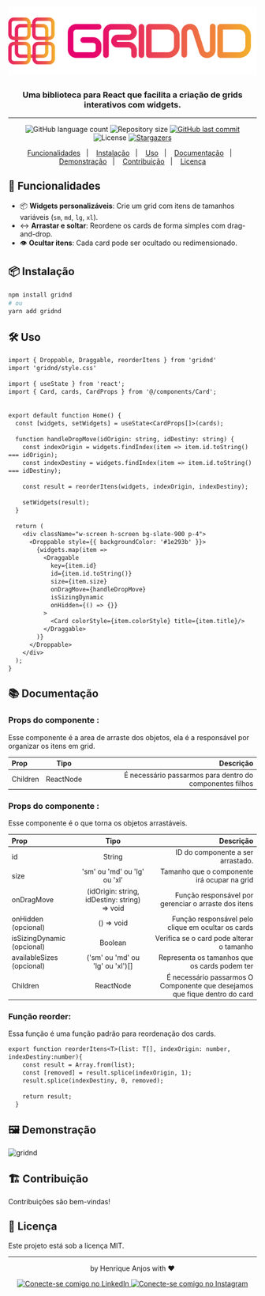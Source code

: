 <h1 align="center">
    <img alt="gridnd" title="Gridnd" src="./public/Logo.png" />
</h1>

<h3 align="center"> 
  Uma biblioteca para React que facilita a criação de grids interativos com widgets.  
</h3>

---

<p align="center">

  <img alt="GitHub language count" src="https://img.shields.io/github/languages/count/henriqueaanjos/gridnd?color=%2304D361">

  <img alt="Repository size" src="https://img.shields.io/github/repo-size/henriqueaanjos/gridnd">
	
  
  <a href="https://github.com/henriqueaanjos/gridnd/commits/master">
    <img alt="GitHub last commit" src="https://img.shields.io/github/last-commit/henriqueaanjos/gridnd">
  </a>
  

  <img alt="License" src="https://img.shields.io/badge/license-MIT-brightgreen">
   <a href="https://github.com/henriqueaanjos/gridnd/stargazers">
    <img alt="Stargazers" src="https://img.shields.io/github/stars/henriqueaanjos/gridnd?style=social">
  </a>
</p>

<p align="center">
  <a href="#-Funcionalidades">Funcionalidades</a>&nbsp;&nbsp;&nbsp;|&nbsp;&nbsp;&nbsp;
  <a href="#-Instalação">Instalação</a>&nbsp;&nbsp;&nbsp;|&nbsp;&nbsp;&nbsp;
  <a href="#-Uso">Uso</a>&nbsp;&nbsp;&nbsp;|&nbsp;&nbsp;&nbsp;
  <a href="#-Documentação">Documentação</a>&nbsp;&nbsp;&nbsp;|&nbsp;&nbsp;&nbsp;
  <a href="#-Demonstração">Demonstração</a>&nbsp;&nbsp;&nbsp;|&nbsp;&nbsp;&nbsp;  
  <a href="#-Contribuição">Contribuição</a>&nbsp;&nbsp;&nbsp;|&nbsp;&nbsp;&nbsp;
  <a href="#-Licença">Licença</a>
</p>

## 🚀 Funcionalidades  
- 📦 **Widgets personalizáveis**: Crie um grid com itens de tamanhos variáveis (`sm`, `md`, `lg`, `xl`).  
- ↔️ **Arrastar e soltar**: Reordene os cards de forma simples com drag-and-drop.  
- 👁️ **Ocultar itens**: Cada card pode ser ocultado ou redimensionado.  

## 📦 Instalação  
```bash
npm install gridnd
# ou
yarn add gridnd
```
## 🛠️ Uso

```tsx
import { Droppable, Draggable, reorderItens } from 'gridnd'
import 'gridnd/style.css'

import { useState } from 'react';
import { Card, cards, CardProps } from '@/components/Card';


export default function Home() {
  const [widgets, setWidgets] = useState<CardProps[]>(cards);

  function handleDropMove(idOrigin: string, idDestiny: string) {
    const indexOrigin = widgets.findIndex(item => item.id.toString() === idOrigin);
    const indexDestiny = widgets.findIndex(item => item.id.toString() === idDestiny);
    
    const result = reorderItens(widgets, indexOrigin, indexDestiny);

    setWidgets(result);
  }

  return (
    <div className="w-screen h-screen bg-slate-900 p-4">
      <Droppable style={{ backgroundColor: '#1e293b' }}>   
        {widgets.map(item =>
          <Draggable
            key={item.id}
            id={item.id.toString()}
            size={item.size}
            onDragMove={handleDropMove}
            isSizingDynamic
            onHidden={() => {}}
          >
            <Card colorStyle={item.colorStyle} title={item.title}/>
          </Draggable>
        )}
      </Droppable>
    </div>
  );
}
```

## 📚 Documentação

### Props do componente <Droppable />:
Esse componente é a area de arraste dos objetos, ela é a responsável por organizar os itens em grid.

| Prop      | Tipo       | Descrição      |
| :------------ | :----------: | -----------: |
| Children     | ReactNode      | É necessário passarmos para dentro do <Droppable /> componentes filhos     |

### Props do componente <Draggable />:
Esse componente é o que torna os objetos arrastáveis.

| Prop      | Tipo       | Descrição      |
| :------------ | :----------: | -----------: |
| id       | String      | ID do componente a ser arrastado.     |
| size     | 'sm' ou 'md' ou 'lg' ou 'xl'    | Tamanho que o componente irá ocupar na grid    |
| onDragMove    |  (idOrigin: string, idDestiny: string) => void   | Função responsável por gerenciar o arraste dos itens   |
| onHidden (opcional)     | () => void  | Função responsável pelo clique em ocultar os cards    |
| isSizingDynamic (opcional)     | Boolean   | Verifica se o card pode alterar o tamanho   |
| availableSizes (opcional)    | ('sm' ou 'md' ou 'lg' ou 'xl')[]   | Representa os tamanhos que os cards podem ter  |
| Children     | ReactNode      | É necessário passarmos O Componente que desejamos que fique dentro do card    |


### Função reorder:
Essa função é uma função padrão para reordenação dos cards.

```tsx
export function reorderItens<T>(list: T[], indexOrigin: number, indexDestiny:number){
    const result = Array.from(list);
    const [removed] = result.splice(indexOrigin, 1);
    result.splice(indexDestiny, 0, removed);
  
    return result;
  }
```
## 🖼️ Demonstração

![gridnd](./public/demonstration.gif)

## 🏗️ Contribuição

Contribuições são bem-vindas! 

## 📄 Licença

Este projeto está sob a licença MIT.

---
<p align="center">
  by Henrique Anjos with ❤️
</p>
<p align="center">
  <a href="https://www.linkedin.com/in/henrique-aanjos">
    <img alt="Conecte-se comigo no LinkedIn" src="https://img.shields.io/badge/LinkedIn-0077B5?style=flat&logo=linkedin&logoColor=white">
  </a>
  <a href="https://www.instagram.com/henriqueaanjos/">
    <img alt="Conecte-se comigo no Instagram" src="https://img.shields.io/badge/Instagram-E4405F?style=flat&logo=instagram&logoColor=white">
  </a>
</p

